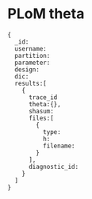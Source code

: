 PLoM theta
==========

    {
      _id:
      username:
      partition:
      parameter:
      design:
      dic:
      results:[
        {
          trace_id
          theta:{},
          shasum:
          files:[
            {
              type:
              h:
              filename:
            }
          ],
          diagnostic_id:
        }
      ]
    }

